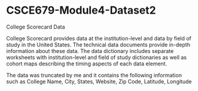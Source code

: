 # CSCE679-Module4-Dataset2

College Scorecard Data

College Scorecard provides data at the institution-level and data by field of study in the United States. The technical data documents provide in-depth information about these data. The data dictionary includes separate worksheets with institution-level and field of study dictionaries as well as cohort maps describing the timing aspects of each data element.

The data was truncated by me and it contains the following information such as
College Name, City, States, Website, Zip Code, Latitude, Longitude
